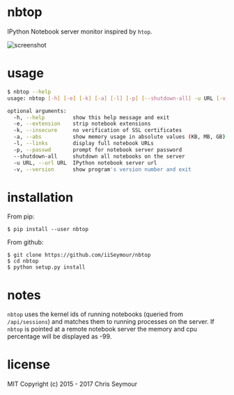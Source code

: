 nbtop
=====

IPython Notebook server monitor inspired by `htop`.

![screenshot](https://raw.githubusercontent.com/iiSeymour/nbtop/master/screenshot.png)

usage
=====

```bash
$ nbtop --help
usage: nbtop [-h] [-e] [-k] [-a] [-l] [-p] [--shutdown-all] -u URL [-v]

optional arguments:
  -h, --help         show this help message and exit
  -e, --extension    strip notebook extensions
  -k, --insecure     no verification of SSL certificates
  -a, --abs          show memory usage in absolute values (KB, MB, GB)
  -l, --links        display full notebook URLs
  -p, --passwd       prompt for notebook server password
  --shutdown-all     shutdown all notebooks on the server
  -u URL, --url URL  IPython notebook server url
  -v, --version      show program's version number and exit
```

installation
============

From pip:

    $ pip install --user nbtop

From github:

    $ git clone https://github.com/iiSeymour/nbtop
    $ cd nbtop
    $ python setup.py install

notes
=====

`nbtop` uses the kernel ids of running notebooks (queried from `/api/sessions`)
and matches them to running processes on the server. If `nbtop` is pointed at a
remote notebook server the memory and cpu percentage will be displayed as -99.

license
=======

MIT Copyright (c) 2015 - 2017 Chris Seymour
